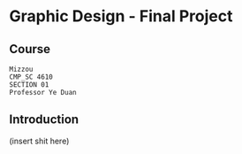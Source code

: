 # Graphic Design - Final Project
## Course
    Mizzou
    CMP_SC 4610
    SECTION 01
    Professor Ye Duan

## Introduction
(insert shit here)